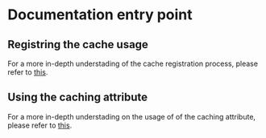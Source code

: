 # Documentation entry point

## Registring the cache usage

For a more in-depth understading of the cache registration process, please refer to [this](CacheRegistration/CacheRegistration.md).

## Using the caching attribute

For a more in-depth understading on the usage of of the caching attribute, please refer to [this](AttributeUsage/AttributeUsage.md).
